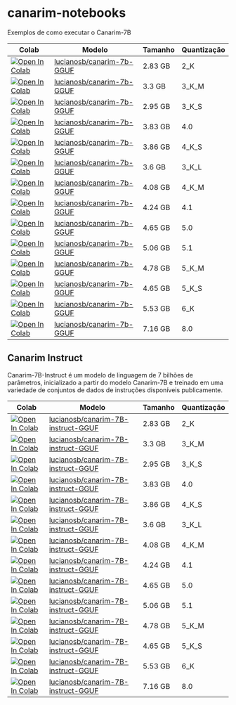 # canarim-notebooks
Exemplos de como executar o Canarim-7B

| Colab | Modelo | Tamanho | Quantização 
| --- | --- | --- | --- |
| [![Open In Colab](https://colab.research.google.com/assets/colab-badge.svg)](https://colab.research.google.com/github/lucianosb/canarim-notebooks/blob/main/canarim-7b/canarim_7b_llamacpp_2_k.ipynb) | [lucianosb/canarim-7b-GGUF](https://huggingface.co/lucianosb/canarim-7b-GGUF) | 2.83 GB | 2_K |
| [![Open In Colab](https://colab.research.google.com/assets/colab-badge.svg)](https://colab.research.google.com/github/lucianosb/canarim-notebooks/blob/main/canarim-7b/canarim_7b_llamacpp_3_k_m.ipynb) | [lucianosb/canarim-7b-GGUF](https://huggingface.co/lucianosb/canarim-7b-GGUF) | 3.3 GB | 3_K_M |
| [![Open In Colab](https://colab.research.google.com/assets/colab-badge.svg)](https://colab.research.google.com/github/lucianosb/canarim-notebooks/blob/main/canarim-7b/canarim_7b_llamacpp_3_k_s.ipynb) | [lucianosb/canarim-7b-GGUF](https://huggingface.co/lucianosb/canarim-7b-GGUF) | 2.95 GB | 3_K_S |
| [![Open In Colab](https://colab.research.google.com/assets/colab-badge.svg)](https://colab.research.google.com/github/lucianosb/canarim-notebooks/blob/main/canarim-7b/canarim_7b_llamacpp_4_0.ipynb) | [lucianosb/canarim-7b-GGUF](https://huggingface.co/lucianosb/canarim-7b-GGUF) | 3.83 GB | 4.0 |
| [![Open In Colab](https://colab.research.google.com/assets/colab-badge.svg)](https://colab.research.google.com/github/lucianosb/canarim-notebooks/blob/main/canarim-7b/canarim_7b_llamacpp_4_k_s.ipynb) | [lucianosb/canarim-7b-GGUF](https://huggingface.co/lucianosb/canarim-7b-GGUF) | 3.86 GB | 4_K_S |
| [![Open In Colab](https://colab.research.google.com/assets/colab-badge.svg)](https://colab.research.google.com/github/lucianosb/canarim-notebooks/blob/main/canarim-7b/canarim_7b_llamacpp_3_k_l.ipynb) | [lucianosb/canarim-7b-GGUF](https://huggingface.co/lucianosb/canarim-7b-GGUF) | 3.6 GB | 3_K_L |
| [![Open In Colab](https://colab.research.google.com/assets/colab-badge.svg)](https://colab.research.google.com/github/lucianosb/canarim-notebooks/blob/main/canarim-7b/canarim_7b_llamacpp_4_k_m.ipynb) | [lucianosb/canarim-7b-GGUF](https://huggingface.co/lucianosb/canarim-7b-GGUF) | 4.08 GB | 4_K_M |
| [![Open In Colab](https://colab.research.google.com/assets/colab-badge.svg)](https://colab.research.google.com/github/lucianosb/canarim-notebooks/blob/main/canarim-7b/canarim_7b_llamacpp_4_1.ipynb) | [lucianosb/canarim-7b-GGUF](https://huggingface.co/lucianosb/canarim-7b-GGUF) | 4.24 GB | 4.1 |
| [![Open In Colab](https://colab.research.google.com/assets/colab-badge.svg)](https://colab.research.google.com/github/lucianosb/canarim-notebooks/blob/main/canarim-7b/canarim_7b_llamacpp_5_0.ipynb) | [lucianosb/canarim-7b-GGUF](https://huggingface.co/lucianosb/canarim-7b-GGUF) | 4.65 GB | 5.0 |
| [![Open In Colab](https://colab.research.google.com/assets/colab-badge.svg)](https://colab.research.google.com/github/lucianosb/canarim-notebooks/blob/main/canarim-7b/canarim_7b_llamacpp_5_1.ipynb) | [lucianosb/canarim-7b-GGUF](https://huggingface.co/lucianosb/canarim-7b-GGUF) | 5.06 GB | 5.1 |
| [![Open In Colab](https://colab.research.google.com/assets/colab-badge.svg)](https://colab.research.google.com/github/lucianosb/canarim-notebooks/blob/main/canarim-7b/canarim_7b_llamacpp_5_k_m.ipynb) | [lucianosb/canarim-7b-GGUF](https://huggingface.co/lucianosb/canarim-7b-GGUF) | 4.78 GB | 5_K_M |
| [![Open In Colab](https://colab.research.google.com/assets/colab-badge.svg)](https://colab.research.google.com/github/lucianosb/canarim-notebooks/blob/main/canarim-7b/canarim_7b_llamacpp_5_k_s.ipynb) | [lucianosb/canarim-7b-GGUF](https://huggingface.co/lucianosb/canarim-7b-GGUF) | 4.65 GB | 5_K_S |
| [![Open In Colab](https://colab.research.google.com/assets/colab-badge.svg)](https://colab.research.google.com/github/lucianosb/canarim-notebooks/blob/main/canarim-7b/canarim_7b_llamacpp_6_k.ipynb) | [lucianosb/canarim-7b-GGUF](https://huggingface.co/lucianosb/canarim-7b-GGUF) | 5.53 GB | 6_K |
| [![Open In Colab](https://colab.research.google.com/assets/colab-badge.svg)](https://colab.research.google.com/github/lucianosb/canarim-notebooks/blob/main/canarim-7b/canarim_7b_llamacpp_8_0.ipynb) | [lucianosb/canarim-7b-GGUF](https://huggingface.co/lucianosb/canarim-7b-GGUF) | 7.16 GB | 8.0 |

## Canarim Instruct

Canarim-7B-Instruct é um modelo de linguagem de 7 bilhões de parâmetros, inicializado a partir do modelo Canarim-7B e treinado em uma variedade de conjuntos de dados de instruções disponíveis publicamente.

| Colab | Modelo | Tamanho | Quantização 
| --- | --- | --- | --- |
| [![Open In Colab](https://colab.research.google.com/assets/colab-badge.svg)](https://colab.research.google.com/github/lucianosb/canarim-notebooks/blob/main/canarim-7b-instruct/canarim_7b_Instruct_llamacpp_2_k.ipynb) | [lucianosb/canarim-7B-instruct-GGUF](https://huggingface.co/lucianosb/canarim-7B-instruct-GGUF) | 2.83 GB | 2_K |
| [![Open In Colab](https://colab.research.google.com/assets/colab-badge.svg)](https://colab.research.google.com/github/lucianosb/canarim-notebooks/blob/main/canarim-7b-instruct/canarim_7b_Instruct_llamacpp_3_k_m.ipynb) | [lucianosb/canarim-7B-instruct-GGUF](https://huggingface.co/lucianosb/canarim-7B-instruct-GGUF) | 3.3 GB | 3_K_M |
| [![Open In Colab](https://colab.research.google.com/assets/colab-badge.svg)](https://colab.research.google.com/github/lucianosb/canarim-notebooks/blob/main/canarim-7b-instruct/canarim_7b_Instruct_llamacpp_3_k_s.ipynb) | [lucianosb/canarim-7B-instruct-GGUF](https://huggingface.co/lucianosb/canarim-7B-instruct-GGUF) | 2.95 GB | 3_K_S |
| [![Open In Colab](https://colab.research.google.com/assets/colab-badge.svg)](https://colab.research.google.com/github/lucianosb/canarim-notebooks/blob/main/canarim-7b-instruct/canarim_7b_Instruct_llamacpp_4_0.ipynb) | [lucianosb/canarim-7B-instruct-GGUF](https://huggingface.co/lucianosb/canarim-7B-instruct-GGUF) | 3.83 GB | 4.0 |
| [![Open In Colab](https://colab.research.google.com/assets/colab-badge.svg)](https://colab.research.google.com/github/lucianosb/canarim-notebooks/blob/main/canarim-7b-instruct/canarim_7b_Instruct_llamacpp_4_k_s.ipynb) | [lucianosb/canarim-7B-instruct-GGUF](https://huggingface.co/lucianosb/canarim-7B-instruct-GGUF) | 3.86 GB | 4_K_S |
| [![Open In Colab](https://colab.research.google.com/assets/colab-badge.svg)](https://colab.research.google.com/github/lucianosb/canarim-notebooks/blob/main/canarim-7b-instruct/canarim_7b_Instruct_llamacpp_3_k_l.ipynb) | [lucianosb/canarim-7B-instruct-GGUF](https://huggingface.co/lucianosb/canarim-7B-instruct-GGUF) | 3.6 GB | 3_K_L |
| [![Open In Colab](https://colab.research.google.com/assets/colab-badge.svg)](https://colab.research.google.com/github/lucianosb/canarim-notebooks/blob/main/canarim-7b-instruct/canarim_7b_Instruct_llamacpp_4_k_m.ipynb) | [lucianosb/canarim-7B-instruct-GGUF](https://huggingface.co/lucianosb/canarim-7B-instruct-GGUF) | 4.08 GB | 4_K_M |
| [![Open In Colab](https://colab.research.google.com/assets/colab-badge.svg)](https://colab.research.google.com/github/lucianosb/canarim-notebooks/blob/main/canarim-7b-instruct/canarim_7b_Instruct_llamacpp_4_1.ipynb) | [lucianosb/canarim-7B-instruct-GGUF](https://huggingface.co/lucianosb/canarim-7B-instruct-GGUF) | 4.24 GB | 4.1 |
| [![Open In Colab](https://colab.research.google.com/assets/colab-badge.svg)](https://colab.research.google.com/github/lucianosb/canarim-notebooks/blob/main/canarim-7b-instruct/canarim_7b_Instruct_llamacpp_5_0.ipynb) | [lucianosb/canarim-7B-instruct-GGUF](https://huggingface.co/lucianosb/canarim-7B-instruct-GGUF) | 4.65 GB | 5.0 |
| [![Open In Colab](https://colab.research.google.com/assets/colab-badge.svg)](https://colab.research.google.com/github/lucianosb/canarim-notebooks/blob/main/canarim-7b-instruct/canarim_7b_Instruct_llamacpp_5_1.ipynb) | [lucianosb/canarim-7B-instruct-GGUF](https://huggingface.co/lucianosb/canarim-7B-instruct-GGUF) | 5.06 GB | 5.1 |
| [![Open In Colab](https://colab.research.google.com/assets/colab-badge.svg)](https://colab.research.google.com/github/lucianosb/canarim-notebooks/blob/main/canarim-7b-instruct/canarim_7b_Instruct_llamacpp_5_k_m.ipynb) | [lucianosb/canarim-7B-instruct-GGUF](https://huggingface.co/lucianosb/canarim-7B-instruct-GGUF) | 4.78 GB | 5_K_M |
| [![Open In Colab](https://colab.research.google.com/assets/colab-badge.svg)](https://colab.research.google.com/github/lucianosb/canarim-notebooks/blob/main/canarim-7b-instruct/canarim_7b_Instruct_llamacpp_5_k_s.ipynb) | [lucianosb/canarim-7B-instruct-GGUF](https://huggingface.co/lucianosb/canarim-7B-instruct-GGUF) | 4.65 GB | 5_K_S |
| [![Open In Colab](https://colab.research.google.com/assets/colab-badge.svg)](https://colab.research.google.com/github/lucianosb/canarim-notebooks/blob/main/canarim-7b-instruct/canarim_7b_Instruct_llamacpp_6_k.ipynb) | [lucianosb/canarim-7B-instruct-GGUF](https://huggingface.co/lucianosb/canarim-7B-instruct-GGUF) | 5.53 GB | 6_K |
| [![Open In Colab](https://colab.research.google.com/assets/colab-badge.svg)](https://colab.research.google.com/github/lucianosb/canarim-notebooks/blob/main/canarim-7b-instruct/canarim_7b_Instruct_llamacpp_8_0.ipynb) | [lucianosb/canarim-7B-instruct-GGUF](https://huggingface.co/lucianosb/canarim-7B-instruct-GGUF) | 7.16 GB | 8.0 |